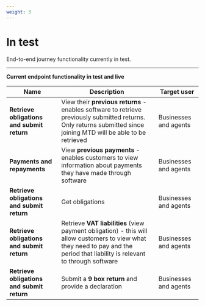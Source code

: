 ```yaml
---
weight: 3
---
```


# In test

End-to-end journey functionality currently in test.

***

**Current endpoint functionality in test and live**

Name | Description | Target user
 --- | --- | ---
**Retrieve obligations and submit return** | View their **previous returns** - enables software to retrieve previously submitted returns. Only returns submitted since joining MTD will be able to be retrieved | Businesses and agents
**Payments and repayments** | View **previous payments** - enables customers to view information about payments they have made through software | Businesses and agents
**Retrieve obligations and submit return** | Get obligations | Businesses and agents
**Retrieve obligations and submit return** | Retrieve **VAT liabilities** (view payment obligation) - this will allow customers to view what they need to pay and the period that liability is relevant to through software | Businesses and agents
**Retrieve obligations and submit return** | Submit a **9 box return** and provide a declaration | Businesses and agents
